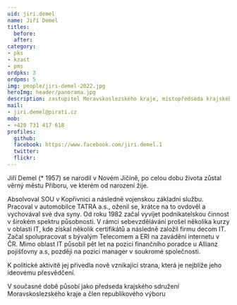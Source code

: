 ```yaml
---
uid: jiri.demel
name: Jiří Demel
titles:
  before:
  after:
category:
- pks
- kzast
- pms
ordpks: 3
ordpms: 5
img: people/jiri-demel-2022.jpg
heroImg: header/panorama.jpg
description: zastupitel Moravskoslezského kraje, místopředseda krajského sdružení Moravskoslezského kraje, předseda místního sdružení Novojičínsko
mail:
- jiri.demel@pirati.cz
mob:			  
- +420 731 417 618
profiles:
  github:                 
  facebook: https://www.facebook.com/jiri.demel.1
  twitter: 		  
  flickr:
---
```


Jiří Demel (* 1957) se narodil v Novém Jičíně, po celou dobu života zůstal věrný městu Příboru, ve kterém od narození žije.

Absolvoval SOU v Kopřivnici a následně vojenskou základní službu. Pracoval v automobilce TATRA a.s., oženil se, krátce na to ovdověl a vychovával své dva syny. Od roku 1982 začal vyvíjet podnikatelskou činnost v širokém spektru působnosti. V rámci sebevzdělávání prošel několika kurzy v oblasti IT, kde získal několik certifikátů a následně založil firmu decom IT. Začal spolupracovat s bývalým Telecomem a ERI na zavádění internetu v ČR. Mimo oblast IT působil pět let na pozici finančního poradce u Allianz pojišťovny a.s, později na pozici manager v soukromé společnosti.

K politické aktivitě jej přivedla nově vznikající strana, která je nejblíže jeho ideovému přesvědčení.

V současné době působí jako předseda krajského sdružení Moravskoslezského kraje a člen republikového výboru
